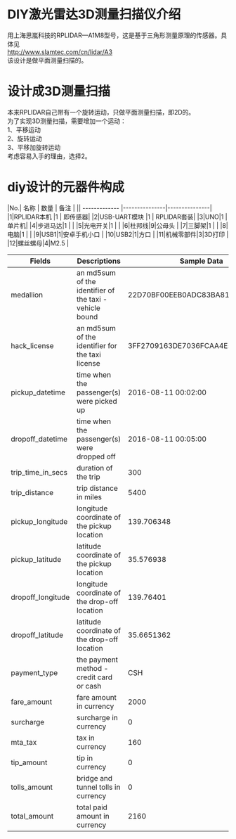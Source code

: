 # DIY激光雷达3D测量扫描仪介绍
用上海思嵐科技的RPLIDAR—A1M8型号，这是基于三角形测量原理的传感器。具体见  
<http://www.slamtec.com/cn/lidar/A3>  
该设计是做平面测量扫描的。

# 设计成3D测量扫描
本来RPLIDAR自己带有一个旋转运动，只做平面测量扫描，即2D的。  
为了实现3D测量扫描，需要增加一个运动：  
1、平移运动  
2、旋转运动  
3、平移加旋转运动  
考虑容易入手的理由，选择2。  

# diy设计的元器件构成
|No.| 名称      | 数量 | 备注 |
|| ------------- |---------------|---------------|
|1|RPLIDAR本机 |1 | 即传感器|
|2|USB-UART模块 |1 | RPLIDAR套装|
|3|UNO|1 | 单片机|
|4|步进马达|1 | |
|5|光电开关|1 | |
|6|杜邦线|9|公母头 |
|7|三脚架|1 | |
|8|电脑|1 | |
|9|USB1|1|安卓手机小口 |
|10|USB2|1|方口 |
|11|机械零部件|3|3D打印 |
|12|螺丝螺母|4|M2.5 |




| Fields        | Descriptions | Sample Data |
| ------------- |---------------|---------------|
|medallion | an md5sum of the identifier of the taxi - vehicle bound | 22D70BF00EEB0ADC83BA8177BB861991 |
|hack_license | an md5sum of the identifier for the taxi license| 3FF2709163DE7036FCAA4E5A3324E4BF |
|pickup_datetime | time when the passenger(s) were picked up| 2016-08-11 00:02:00 |
|dropoff_datetime | time when the passenger(s) were dropped off| 2016-08-11 00:05:00 |
|trip_time_in_secs | duration of the trip| 300 |
|trip_distance | trip distance in miles| 5400 |
|pickup_longitude | longitude coordinate of the pickup location| 139.706348 |
|pickup_latitude | latitude coordinate of the pickup location| 35.576938 |
|dropoff_longitude | longitude coordinate of the drop-off location| 139.76401 |
|dropoff_latitude | latitude coordinate of the drop-off location| 35.6651362 |
|payment_type | the payment method - credit card or cash| CSH |
|fare_amount | fare amount in currency| 2000 |
|surcharge | surcharge in currency| 0 |
|mta_tax | tax in currency| 160 |
|tip_amount | tip in currency| 0 |
|tolls_amount | bridge and tunnel tolls in currency| 0 |
|total_amount | total paid amount in currency| 2160 |

